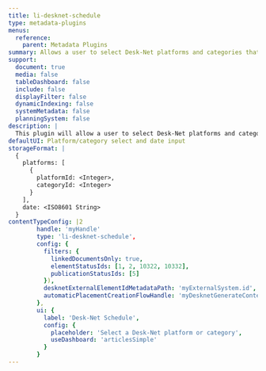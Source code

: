 ```yaml
---
title: li-desknet-schedule
type: metadata-plugins
menus:
  reference:
    parent: Metadata Plugins
summary: Allows a user to select Desk-Net platforms and categories that they would like to view in the Desk-Net Schedule side panel.
support:
  document: true
  media: false
  tableDashboard: false
  include: false
  displayFilter: false
  dynamicIndexing: false
  systemMetadata: false
  planningSystem: false
description: |
  This plugin will allow a user to select Desk-Net platforms and categories that they would like to view in the Desk-Net Schedule side panel. Once selected the Desk-Net button in the editor becomes active and the side panel can be opened. It is possible to lock the schedule to a specific date, as well as filter the Desk-Net stories that are displayed. Further details can be found in the [Desk-Net Integration Guide]({{< ref "/guides/integrations/desknet#story-planning-schedule-in-livingdocs" >}}).
defaultUI: Platform/category select and date input
storageFormat: |
  {
    platforms: [
      {
        platformId: <Integer>,
        categoryId: <Integer>
      }
    ],
    date: <ISO8601 String>
  }
contentTypeConfig: |2
        handle: 'myHandle'
        type: 'li-desknet-schedule',
        config: {
          filters: {
            linkedDocumentsOnly: true,
            elementStatusIds: [1, 2, 10322, 10332],
            publicationStatusIds: [5]
          }),
          desknetExternalElementIdMetadataPath: 'myExternalSystem.id',
          automaticPlacementCreationFlowHandle: 'myDesknetGenerateContentFlow'
        },
        ui: {
          label: 'Desk-Net Schedule',
          config: {
            placeholder: 'Select a Desk-Net platform or category',
            useDashboard: 'articlesSimple'
          }
        }
---
```

